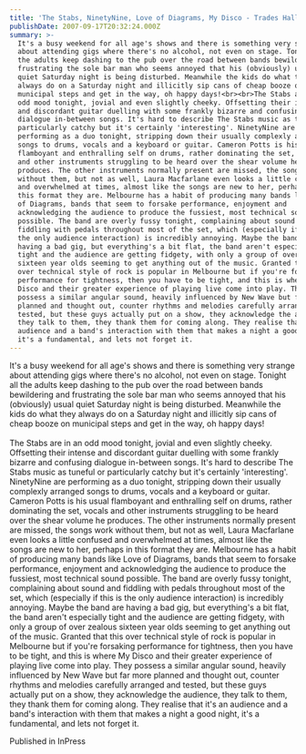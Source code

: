 ```yaml
---
title: 'The Stabs, NinetyNine, Love of Diagrams, My Disco - Trades Hall'
publishDate: 2007-09-17T20:32:24.000Z
summary: >-
  It's a busy weekend for all age's shows and there is something very strange
  about attending gigs where there's no alcohol, not even on stage. Tonight all
  the adults keep dashing to the pub over the road between bands bewildering and
  frustrating the sole bar man who seems annoyed that his (obviously) usual
  quiet Saturday night is being disturbed. Meanwhile the kids do what they
  always do on a Saturday night and illicitly sip cans of cheap booze on
  municipal steps and get in the way, oh happy days!<br><br>The Stabs are in an
  odd mood tonight, jovial and even slightly cheeky. Offsetting their intense
  and discordant guitar duelling with some frankly bizarre and confusing
  dialogue in-between songs. It's hard to describe The Stabs music as tuneful or
  particularly catchy but it's certainly 'interesting'. NinetyNine are
  performing as a duo tonight, stripping down their usually complexly arranged
  songs to drums, vocals and a keyboard or guitar. Cameron Potts is his usual
  flamboyant and enthralling self on drums, rather dominating the set, vocals
  and other instruments struggling to be heard over the shear volume he
  produces. The other instruments normally present are missed, the songs work
  without them, but not as well, Laura Macfarlane even looks a little confused
  and overwhelmed at times, almost like the songs are new to her, perhaps in
  this format they are. Melbourne has a habit of producing many bands like Love
  of Diagrams, bands that seem to forsake performance, enjoyment and
  acknowledging the audience to produce the fussiest, most technical sound
  possible. The band are overly fussy tonight, complaining about sound and
  fiddling with pedals throughout most of the set, which (especially if this is
  the only audience interaction) is incredibly annoying. Maybe the band are
  having a bad gig, but everything's a bit flat, the band aren't especially
  tight and the audience are getting fidgety, with only a group of over zealous
  sixteen year olds seeming to get anything out of the music. Granted that this
  over technical style of rock is popular in Melbourne but if you're forsaking
  performance for tightness, then you have to be tight, and this is where My
  Disco and their greater experience of playing live come into play. They
  possess a similar angular sound, heavily influenced by New Wave but far more
  planned and thought out, counter rhythms and melodies carefully arranged and
  tested, but these guys actually put on a show, they acknowledge the audience,
  they talk to them, they thank them for coming along. They realise that it's an
  audience and a band's interaction with them that makes a night a good night,
  it's a fundamental, and lets not forget it.
---
```

It's a busy weekend for all age's shows and there is something very strange about attending gigs where there's no alcohol, not even on stage. Tonight all the adults keep dashing to the pub over the road between bands bewildering and frustrating the sole bar man who seems annoyed that his (obviously) usual quiet Saturday night is being disturbed. Meanwhile the kids do what they always do on a Saturday night and illicitly sip cans of cheap booze on municipal steps and get in the way, oh happy days!<br><br>The Stabs are in an odd mood tonight, jovial and even slightly cheeky. Offsetting their intense and discordant guitar duelling with some frankly bizarre and confusing dialogue in-between songs. It's hard to describe The Stabs music as tuneful or particularly catchy but it's certainly 'interesting'. NinetyNine are performing as a duo tonight, stripping down their usually complexly arranged songs to drums, vocals and a keyboard or guitar. Cameron Potts is his usual flamboyant and enthralling self on drums, rather dominating the set, vocals and other instruments struggling to be heard over the shear volume he produces. The other instruments normally present are missed, the songs work without them, but not as well, Laura Macfarlane even looks a little confused and overwhelmed at times, almost like the songs are new to her, perhaps in this format they are. Melbourne has a habit of producing many bands like Love of Diagrams, bands that seem to forsake performance, enjoyment and acknowledging the audience to produce the fussiest, most technical sound possible. The band are overly fussy tonight, complaining about sound and fiddling with pedals throughout most of the set, which (especially if this is the only audience interaction) is incredibly annoying. Maybe the band are having a bad gig, but everything's a bit flat, the band aren't especially tight and the audience are getting fidgety, with only a group of over zealous sixteen year olds seeming to get anything out of the music. Granted that this over technical style of rock is popular in Melbourne but if you're forsaking performance for tightness, then you have to be tight, and this is where My Disco and their greater experience of playing live come into play. They possess a similar angular sound, heavily influenced by New Wave but far more planned and thought out, counter rhythms and melodies carefully arranged and tested, but these guys actually put on a show, they acknowledge the audience, they talk to them, they thank them for coming along. They realise that it's an audience and a band's interaction with them that makes a night a good night, it's a fundamental, and lets not forget it.


Published in InPress
